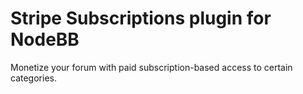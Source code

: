 # Stripe Subscriptions plugin for NodeBB

Monetize your forum with paid subscription-based access to certain categories.

